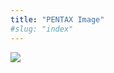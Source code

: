 ```yaml
---
title: "PENTAX Image"
#slug: "index"
---
```


[![](/wp-content/2011/12/92-300x225.jpg)](/wp-content/2011/12/92.jpg)